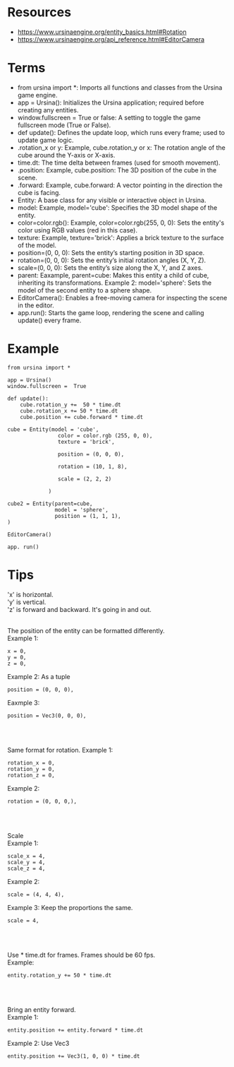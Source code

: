 # Resources
- https://www.ursinaengine.org/entity_basics.html#Rotation
- https://www.ursinaengine.org/api_reference.html#EditorCamera

# Terms
- from ursina import *: Imports all functions and classes from the Ursina game engine.
- app = Ursina(): Initializes the Ursina application; required before creating any entities.
- window.fullscreen = True or false: A setting to toggle the game fullscreen mode (True or False).
- def update(): Defines the update loop, which runs every frame; used to update game logic.
- .rotation_x or y: Example, cube.rotation_y or x: The rotation angle of the cube around the Y-axis or X-axis.
- time.dt: The time delta between frames (used for smooth movement).
- .position: Example, cube.position: The 3D position of the cube in the scene.
- .forward: Example, cube.forward: A vector pointing in the direction the cube is facing.
- Entity: A base class for any visible or interactive object in Ursina.
- model: Example, model='cube': Specifies the 3D model shape of the entity.
- color=color.rgb(): Example, color=color.rgb(255, 0, 0): Sets the entity's color using RGB values (red in this case).
- texture: Example, texture='brick': Applies a brick texture to the surface of the model.
- position=(0, 0, 0): Sets the entity’s starting position in 3D space.
- rotation=(0, 0, 0): Sets the entity’s initial rotation angles (X, Y, Z).
- scale=(0, 0, 0): Sets the entity’s size along the X, Y, and Z axes.
- parent: Eaxample, parent=cube: Makes this entity a child of cube, inheriting its transformations. Example 2: model='sphere': Sets the model of the second entity to a sphere shape.
- EditorCamera(): Enables a free-moving camera for inspecting the scene in the editor.
- app.run(): Starts the game loop, rendering the scene and calling update() every frame.

# Example
```
from ursina import *

app = Ursina()
window.fullscreen =  True

def update():
    cube.rotation_y +=  50 * time.dt
    cube.rotation_x += 50 * time.dt
    cube.position += cube.forward * time.dt

cube = Entity(model = 'cube',
                color = color.rgb (255, 0, 0),
                texture = 'brick',

                position = (0, 0, 0),

                rotation = (10, 1, 8),

                scale = (2, 2, 2)

             )

cube2 = Entity(parent=cube,
               model = 'sphere',
               position = (1, 1, 1),
)

EditorCamera()

app. run()
```

# Tips
'x' is horizontal. <br>
'y' is vertical. <br>
'z' is forward and backward. It's going in and out. <br><br>


The position of the entity can be formatted differently. <br>
Example 1:
```
x = 0,
y = 0,
z = 0,
```
Example 2: As a tuple
```
position = (0, 0, 0),
```
Eaxmple 3:
```
position = Vec3(0, 0, 0),
```
<br><br>


Same format for rotation.
Example 1:
```
rotation_x = 0,
rotation_y = 0,
rotation_z = 0,
```
Example 2:
```
rotation = (0, 0, 0,),
```
<br><br>


Scale <br>
Example 1:
```
scale_x = 4,
scale_y = 4,
scale_z = 4,
```
Example 2:
```
scale = (4, 4, 4),
```
Example 3: Keep the proportions the same.
```
scale = 4,
```
<br><br>


Use * time.dt for frames. Frames should be 60 fps. <br>
Example: 
```
entity.rotation_y += 50 * time.dt
```
<br><br>


Bring an entity forward. <br>
Example 1:
```
entity.position += entity.forward * time.dt
```
Example 2: Use Vec3
```
entity.position += Vec3(1, 0, 0) * time.dt
```





